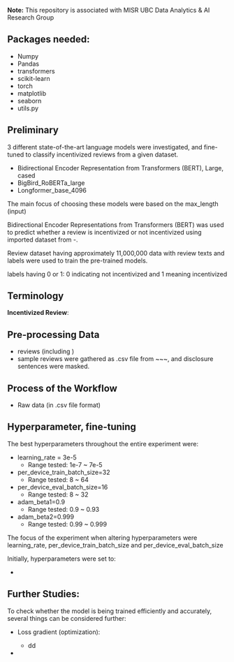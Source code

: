 **Note:** This repository is associated with MISR UBC Data Analytics & AI Research Group

## Packages needed:

- Numpy
- Pandas
- transformers
- scikit-learn
- torch
- matplotlib
- seaborn
- utils.py

## Preliminary

3 different state-of-the-art language models were investigated, and fine-tuned to classify incentivized reviews from a given dataset.
- Bidirectional Encoder Representation from Transformers (BERT), Large, cased
- BigBird_RoBERTa_large
- Longformer_base_4096

The main focus of choosing these models were based on the max_length (input)

Bidirectional Encoder Representations from Transformers (BERT) was used to predict whether a review is incentivized or not incentivized using imported dataset from -. 

Review dataset having approximately 11,000,000 data with review texts and labels were used to train the pre-trained models.

labels having 0 or 1: 0 indicating not incentivized and 1 meaning incentivized

## Terminology
**Incentivized Review**:

## Pre-processing Data

- reviews (including )
- sample reviews were gathered as .csv file from ~~~, and disclosure sentences were masked.

## Process of the Workflow

- Raw data (in .csv file format)

## Hyperparameter, fine-tuning 

The best hyperparameters throughout the entire experiment were:

- learning_rate = 3e-5
  - Range tested: 1e-7 ~ 7e-5
- per_device_train_batch_size=32
  - Range tested: 8 ~ 64
- per_device_eval_batch_size=16
  - Range tested: 8 ~ 32
- adam_beta1=0.9
  - Range tested: 0.9 ~ 0.93
- adam_beta2=0.999
  - Range tested: 0.99 ~ 0.999


The focus of the experiment when altering hyperparameters were learning_rate, per_device_train_batch_size and per_device_eval_batch_size



Initially, hyperparameters were set to:

- 

## Further Studies:

To check whether the model is being trained efficiently and accurately, several things can be considered further:

- Loss gradient (optimization):
  - dd
  
- 
